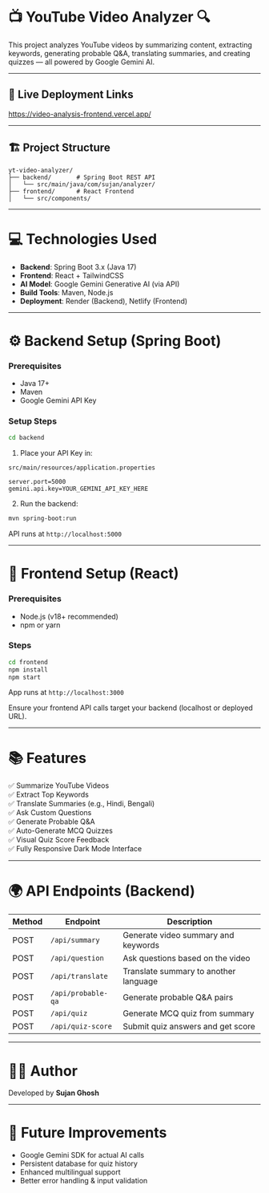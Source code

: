# 📺 YouTube Video Analyzer 🔍

This project analyzes YouTube videos by summarizing content, extracting keywords, generating probable Q&A, translating summaries, and creating quizzes — all powered by Google Gemini AI.

---

## 🚀 Live Deployment Links

https://video-analysis-frontend.vercel.app/


---

## 🏗 Project Structure

```
yt-video-analyzer/
├── backend/       # Spring Boot REST API
│   └── src/main/java/com/sujan/analyzer/
├── frontend/      # React Frontend
│   └── src/components/
```

---

# 💻 Technologies Used

- **Backend**: Spring Boot 3.x (Java 17)
- **Frontend**: React + TailwindCSS
- **AI Model**: Google Gemini Generative AI (via API)
- **Build Tools**: Maven, Node.js
- **Deployment**: Render (Backend), Netlify (Frontend)

---

# ⚙️ Backend Setup (Spring Boot)

### Prerequisites

- Java 17+
- Maven
- Google Gemini API Key

### Setup Steps

```bash
cd backend
```

1. Place your API Key in:

```properties
src/main/resources/application.properties

server.port=5000
gemini.api.key=YOUR_GEMINI_API_KEY_HERE
```

2. Run the backend:

```bash
mvn spring-boot:run
```

API runs at `http://localhost:5000`

---

# 🎨 Frontend Setup (React)

### Prerequisites

- Node.js (v18+ recommended)
- npm or yarn

### Steps

```bash
cd frontend
npm install
npm start
```

App runs at `http://localhost:3000`

Ensure your frontend API calls target your backend (localhost or deployed URL).

---

# 📚 Features

✅ Summarize YouTube Videos  
✅ Extract Top Keywords  
✅ Translate Summaries (e.g., Hindi, Bengali)  
✅ Ask Custom Questions  
✅ Generate Probable Q&A  
✅ Auto-Generate MCQ Quizzes  
✅ Visual Quiz Score Feedback  
✅ Fully Responsive Dark Mode Interface  

---

# 🌍 API Endpoints (Backend)

| Method | Endpoint           | Description                             |
|--------|-------------------|-----------------------------------------|
| POST   | `/api/summary`     | Generate video summary and keywords     |
| POST   | `/api/question`    | Ask questions based on the video        |
| POST   | `/api/translate`   | Translate summary to another language   |
| POST   | `/api/probable-qa` | Generate probable Q&A pairs             |
| POST   | `/api/quiz`        | Generate MCQ quiz from summary          |
| POST   | `/api/quiz-score`  | Submit quiz answers and get score       |

---


# 🧑‍💻 Author

Developed by **Sujan Ghosh**  

---

# 📌 Future Improvements

- Google Gemini SDK for actual AI calls  
- Persistent database for quiz history  
- Enhanced multilingual support  
- Better error handling & input validation  
